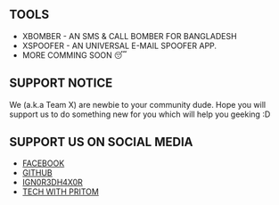 ## TOOLS
- XBOMBER - AN SMS & CALL BOMBER FOR BANGLADESH
- XSPOOFER - AN UNIVERSAL E-MAIL SPOOFER APP.
- MORE COMMING SOON 😴

## SUPPORT NOTICE
We (a.k.a Team X) are newbie to your community dude. Hope you will support us to do something new for you which will help you geeking :D

## SUPPORT US ON SOCIAL MEDIA
- [FACEBOOK](https://facebook.com/Xbomber.Official)
- [GITHUB](https://github.com/WeAreTeamX)
- [IGN0R3DH4X0R](https://github.com/Ign0r3dH4x0r)
- [TECH WITH PRITOM](https://github.com/TechWithPritom)


